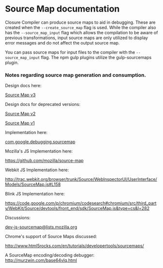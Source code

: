 # Source Map documentation

Closure Compiler can produce source maps to aid in debugging. These are created when the `--create_source_map` flag is used. While the compiler also has the `--source_map_input` flag which allows the compilation to be aware of previous transformations, input source maps are only utilized to display error messages and do not affect the output source map.

You can pass source maps for input files to the compiler with the `--source_map_input` flag. The npm gulp plugins utilize the gulp-sourcemaps plugin.

### Notes regarding source map generation and consumption.

Design docs here:

[Source Map v3](https://docs.google.com/document/d/1U1RGAehQwRypUTovF1KRlpiOFze0b-_2gc6fAH0KY0k/edit?hl=en_US)

Design docs for deprecated versions:

[Source Map v2](https://docs.google.com/document/d/1xi12LrcqjqIHTtZzrzZKmQ3lbTv9mKrN076UB-j3UZQ/edit?hl=en_US)

[Source Map v1](https://docs.google.com/a/google.com/document/d/1g6tuP7unEkxUSZwLm4IcLoJn1eNDhEmZLAV2kphdvOY/edit)

Implementation here:

[com.google.debugging.sourcemap](https://github.com/google/closure-compiler/blob/master/src/com/google/debugging/sourcemap)

Mozilla's JS Implementation here:

https://github.com/mozilla/source-map

Webkit JS Implementation here:

http://trac.webkit.org/browser/trunk/Source/WebInspectorUI/UserInterface/Models/SourceMap.js#L158

Blink JS Implementation here:

https://code.google.com/p/chromium/codesearch#chromium/src/third_party/WebKit/Source/devtools/front_end/sdk/SourceMap.js&type=cs&l=282

Discussions:

dev-js-sourcemap@lists.mozilla.org 

Chrome's support of Source Maps discussed:

http://www.html5rocks.com/en/tutorials/developertools/sourcemaps/


A SourceMap encoding/decoding debugger:
http://murzwin.com/base64vlq.html
